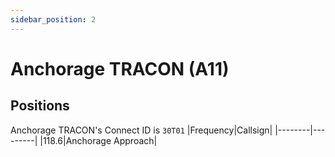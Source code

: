 ```yaml
---
sidebar_position: 2
---
```

# Anchorage TRACON (A11)

## Positions
Anchorage TRACON's Connect ID is ```30T01```
|Frequency|Callsign|
|--------|---------|
|118.6|Anchorage Approach|
